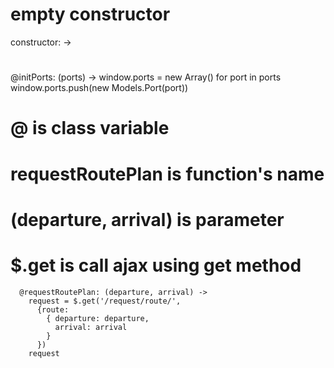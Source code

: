 # empty constructor
  constructor: ->

  # 
  @initPorts: (ports) ->
    window.ports = new Array()
    for port in ports
      window.ports.push(new Models.Port(port))
  # @ is class variable
  # requestRoutePlan is function's name
  # (departure, arrival) is parameter
  # $.get is call ajax using get method

```
  @requestRoutePlan: (departure, arrival) ->
    request = $.get('/request/route/',
      {route:
        { departure: departure,
          arrival: arrival
        }
      })
    request
    
```